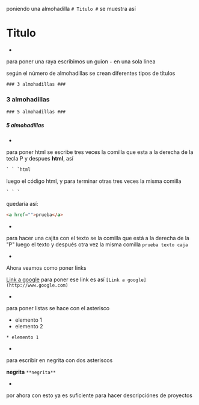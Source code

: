 poniendo una almohadilla `# Titulo #` se muestra así
# Titulo #


-
para poner una raya escribimos un guion `-` en una sola linea

según el número de almohadillas se crean diferentes tipos de títulos

`### 3 almohadillas ###`
### 3 almohadillas ###

`### 5 almohadillas ###`
##### 5 almohadillas #####

-



para poner html se escribe tres veces la comilla que esta a la derecha de la tecla P y despues **html**, así
```html
` ` `html
```
luego el código html, y para terminar otras tres veces la misma comilla
```html
` ` `
```

quedaría así:
```html
<a href="">prueba</a>
```
-
para hacer una cajita con el texto se la comilla que está a la derecha de la "P" luego el texto y después otra vez la misma comilla
`prueba texto caja`

-
Ahora veamos como poner links

[Link a google](http://www.google.com)
para poner ese link es así `[Link a google](http://www.google.com)`

-
para poner listas se hace con el asterisco
* elemento 1
* elemento 2

`* elemento 1`

-
para escribir en negrita con dos asteriscos

**negrita**
`**negrita**`

-
por ahora con esto ya es suficiente para hacer descripciónes de proyectos 